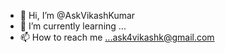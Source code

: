 - 👋 Hi, I’m @AskVikashKumar
- 🌱 I’m currently learning ...
- 📫 How to reach me ...ask4vikashk@gmail.com
<!---
AskVikashKumar/AskVikashKumar is a ✨ special ✨ repository because its `README.md` (this file) appears on your GitHub profile.
You can click the Preview link to take a look at your changes.
--->
